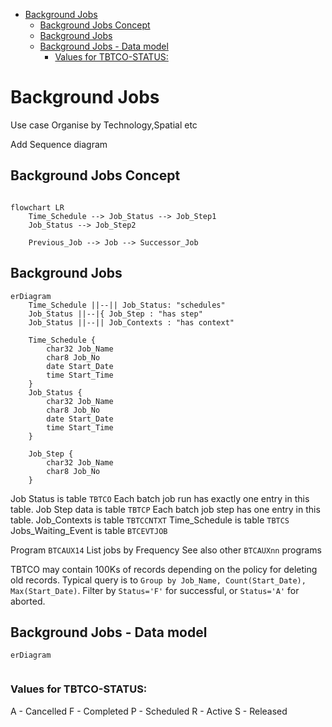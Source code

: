- [Background Jobs](#background-jobs)
  - [Background Jobs Concept](#background-jobs-concept)
  - [Background Jobs](#background-jobs-1)
  - [Background Jobs - Data model](#background-jobs---data-model)
    - [Values for TBTCO-STATUS:](#values-for-tbtco-status)
# Background Jobs
Use case
Organise by Technology,Spatial etc
<!--Simplified conceptual Model -->
<!--Key objects and relationships to other key objects.  Try to show the ocntext of how this object is used. -->

Add Sequence diagram
## Background Jobs Concept
```mermaid

flowchart LR
    Time_Schedule --> Job_Status --> Job_Step1
    Job_Status --> Job_Step2
 
    Previous_Job --> Job --> Successor_Job
```

## Background Jobs
<!--Data Model -->
<!--Main objects only, only show any important fields -->
```mermaid
erDiagram
    Time_Schedule ||--|| Job_Status: "schedules"
    Job_Status ||--|{ Job_Step : "has step"
    Job_Status ||--|| Job_Contexts : "has context"

    Time_Schedule {
        char32 Job_Name
        char8 Job_No
        date Start_Date
        time Start_Time        
    }
    Job_Status {
        char32 Job_Name
        char8 Job_No
        date Start_Date
        time Start_Time        
    }
    
    Job_Step {
        char32 Job_Name
        char8 Job_No
    }

```  
Job Status is table `TBTCO`
Each batch job run has exactly one entry in this table.
Job Step data is table `TBTCP`
Each batch job step has one entry in this table.
Job_Contexts is table `TBTCCNTXT`
Time_Schedule is table `TBTCS`
Jobs_Waiting_Event is table `BTCEVTJOB`

Program `BTCAUX14` List jobs by Frequency
See also other `BTCAUXnn` programs

TBTCO may contain 100Ks of records depending on the policy for deleting old records.
Typical query is to `Group by Job_Name, Count(Start_Date), Max(Start_Date)`.
Filter by `Status='F'` for successful, or `Status='A'` for aborted.
## Background Jobs - Data model
<!--Technical Data Model -->
<!--Any useful, show fields that are PK, FK, or any others.  May need multiple diagrams for detail-->
```mermaid
erDiagram


```  

<!--Describe key tables or special relationships -->
### Values for TBTCO-STATUS:

A - Cancelled
F - Completed
P - Scheduled
R - Active
S - Released
